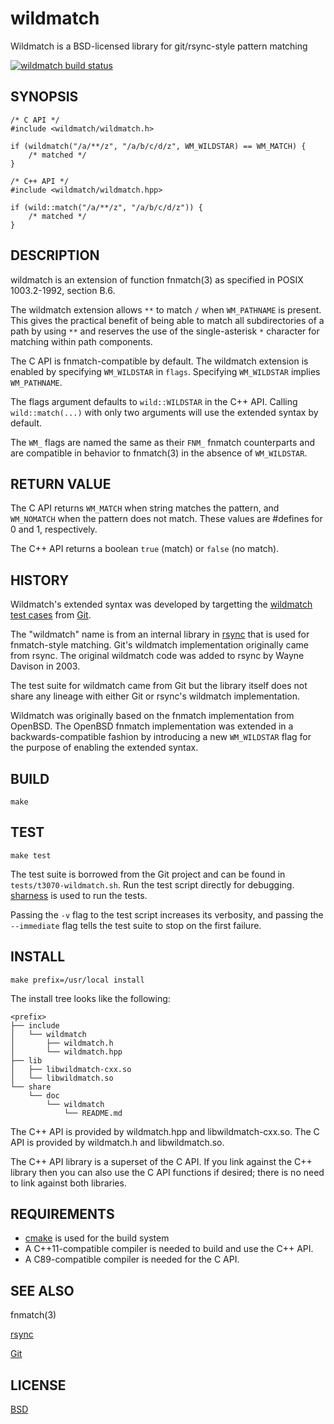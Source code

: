 wildmatch
=========
Wildmatch is a BSD-licensed library for git/rsync-style pattern matching

[![wildmatch build status](https://api.travis-ci.org/davvid/wildmatch.svg?branch=master)](https://travis-ci.org/davvid/wildmatch)

SYNOPSIS
--------
    /* C API */
    #include <wildmatch/wildmatch.h>

    if (wildmatch("/a/**/z", "/a/b/c/d/z", WM_WILDSTAR) == WM_MATCH) {
        /* matched */
    }

    /* C++ API */
    #include <wildmatch/wildmatch.hpp>

    if (wild::match("/a/**/z", "/a/b/c/d/z")) {
        /* matched */
    }

DESCRIPTION
-----------
wildmatch is an extension of function fnmatch(3) as specified in
POSIX 1003.2-1992, section B.6.

The wildmatch extension allows `**` to match `/` when `WM_PATHNAME` is
present. This gives the practical benefit of being able to match all
subdirectories of a path by using `**` and reserves the use of the
single-asterisk `*` character for matching within path components.

The C API is fnmatch-compatible by default.
The wildmatch extension is enabled by specifying `WM_WILDSTAR` in `flags`.
Specifying `WM_WILDSTAR` implies `WM_PATHNAME`.

The flags argument defaults to `wild::WILDSTAR` in the C++ API.
Calling `wild::match(...)` with only two arguments will use the extended
syntax by default.

The `WM_` flags are named the same as their `FNM_` fnmatch counterparts
and are compatible in behavior to fnmatch(3) in the absence of `WM_WILDSTAR`.

RETURN VALUE
------------
The C API returns `WM_MATCH` when string matches the pattern, and `WM_NOMATCH`
when the pattern does not match.  These values are #defines for 0 and 1,
respectively.

The C++ API returns a boolean `true` (match) or `false` (no match).

HISTORY
-------
Wildmatch's extended syntax was developed by targetting the
[wildmatch test cases](https://github.com/git/git/blob/master/t/t3070-wildmatch.sh)
from [Git](https://git-scm.com).

The "wildmatch" name is from an internal library in
[rsync](https://rsync.samba.org/) that is used for fnmatch-style matching.
Git's wildmatch implementation originally came from rsync.
The original wildmatch code was added to rsync by Wayne Davison in 2003.

The test suite for wildmatch came from Git but the library itself does not
share any lineage with either Git or rsync's wildmatch implementation.

Wildmatch was originally based on the fnmatch implementation from OpenBSD.
The OpenBSD fnmatch implementation was extended in a backwards-compatible
fashion by introducing a new `WM_WILDSTAR` flag for the purpose of enabling
the extended syntax.

BUILD
-----
    make

TEST
----
    make test

The test suite is borrowed from the Git project and can be found in
`tests/t3070-wildmatch.sh`.  Run the test script directly for debugging.
[sharness](https://github.com/mlafeldt/sharness) is used to run the tests.

Passing the `-v` flag to the test script increases its verbosity, and passing
the `--immediate` flag tells the test suite to stop on the first failure.

INSTALL
-------
    make prefix=/usr/local install

The install tree looks like the following:

    <prefix>
    ├── include
    │   └── wildmatch
    │       ├── wildmatch.h
    │       └── wildmatch.hpp
    ├── lib
    │   ├── libwildmatch-cxx.so
    │   └── libwildmatch.so
    └── share
        └── doc
            └── wildmatch
                └── README.md

The C++ API is provided by wildmatch.hpp and libwildmatch-cxx.so.
The C API is provided by wildmatch.h and libwildmatch.so.

The C++ API library is a superset of the C API.  If you link against the C++
library then you can also use the C API functions if desired; there is no need
to link against both libraries.

REQUIREMENTS
------------
* [cmake](https://cmake.org/) is used for the build system
* A C++11-compatible compiler is needed to build and use the C++ API.
* A C89-compatible compiler is needed for the C API.

SEE ALSO
--------
fnmatch(3)

[rsync](https://rsync.samba.org)

[Git](https://github.com/git/git)

LICENSE
-------
[BSD](LICENSE)

